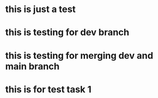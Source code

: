 # this is just a test

# this is testing for dev branch

# this is testing for merging dev and main branch 

# this is for test task 1
